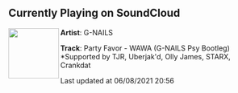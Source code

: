 ## Currently Playing on SoundCloud

[<img align="left" width="100" src="https://i1.sndcdn.com/artworks-000223005286-ldlth4-t500x500.jpg">](https://soundcloud.com/gnails/party-favor-wawa-g-nails-psystyle-bootleg-free-download)

**Artist**: G-NAILS 

**Track**: Party Favor - WAWA (G-NAILS Psy Bootleg) *Supported by TJR, Uberjak'd, Olly James, STARX, Crankdat

Last updated at 06/08/2021 20:56
